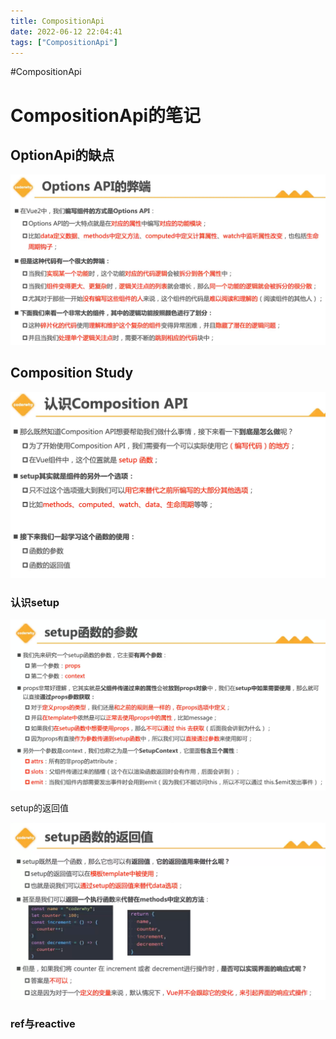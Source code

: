 ```yaml
---
title: CompositionApi
date: 2022-06-12 22:04:41
tags: ["CompositionApi"]
---
```

#CompositionApi

# CompositionApi的笔记

## OptionApi的缺点
![](https://raw.githubusercontent.com/Hbisedm/my-blob-picGo/main/img/202206122205223.png)

## Composition Study

![](https://raw.githubusercontent.com/Hbisedm/my-blob-picGo/main/img/202206122206511.png)

### 认识setup
![](https://raw.githubusercontent.com/Hbisedm/my-blob-picGo/main/img/202206130904198.png)

setup的返回值


![](https://raw.githubusercontent.com/Hbisedm/my-blob-picGo/main/img/202206131120029.png)




### ref与reactive
